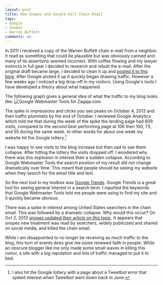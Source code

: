 ```yaml
---
layout: post
title: How Snopes and Google Kill Chain Email
tags: 
- Google
- Snopes
- Warren Buffett
comments: on
---
```

In 2011 I received a copy of the Warren Buffett chain e-mail from a neighbor. It read as something that could be plausible but was obviously canned and many of its assertions seemed incorrect. With coffee flowing and my lawyer instincts in full gear I decided to research and rebutt the e-mail. After the original draft became large, I decided to clean it up and [posted it to this blog](http://www.zagaja.com/2011/12/about-that-warren-buffet-e-mail/). After Google picked it up it quickly began drawing traffic. However a few weeks ago I noticed a big drop-off in my visitors. Using Google's tools I have developed a theory about what happened. 

The following graph gives a general idea of what the traffic to my blog looks like:
![Google Webmaster Tools for Zagaja.com](http://www.zagaja.com/images/google_analytics_buffett.png "Google Webmaster Tools for Zagaja.com")

The spike in impressions and clicks you see peaks on October 4, 2013 and then traffic plummets by the end of October. I reviewed Google Analytics which told me that during the week of the spike the landing page had 609 visits, compared to the second best performing page at 106 then 100, 73, and 55 during the same week. In other words for about one week my website hit the Google lottery.[^1]

I was happy to see visits to the blog increase but then sad to see them collapse. After hitting the lottery the visits dropped off. I wondered why there was this explosion in interest then a sudden collapse. According to Google Webmaster Tools the search position of my result did not change dramatically over time. This meant that people should be seeing my website when they search for the email title and text.

So the next tool in my toolbox was [Google Trends](http://www.google.com/trends/). Google Trends is a great tool for seeing general interest in a search term. I inputted the keywords that Google Webmaster Tools told me people were using to find my site and it quickly became obvious:

<script type="text/javascript" src="//www.google.com/trends/embed.js?hl=en-US&amp;q=warren+buffett+winds+of+change,+snopes+warren+buffett&amp;geo=US&amp;date=1/2013+12m&amp;cmpt=q&amp;content=1&amp;cid=TIMESERIES_GRAPH_0&amp;export=5&amp;w=500&amp;h=330"></script>

There was a spike in interest among United States searchers in the chain email. This was followed by a dramatic collapse. Why would this occur? On Oct 2, 2013 [snopes updated their article on this topic](http://www.snopes.com/politics/medical/28thamendment.asp). It appears that snopes new treatment was read by searchers, widely publicized and shared on social media, and killed the chain email. 

While I am disappointed to no longer be receiving as much traffic to the blog, this turn of events does give me some renewed faith in people. While an obscure blogger like me only made some small waves in killing this rumor, a site with a big reputation and lots of traffic managed to put it to bed.

[^1]: I also hit the Google lottery with a page about a Tweetbot error that spiked interest when Tweetbot went down back in June.
